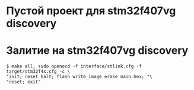 # Пустой проект для stm32f407vg discovery

# Залитие на stm32f407vg discovery

```
$ make all; sudo openocd -f interface/stlink.cfg -f target/stm32f4x.cfg -c \
"init; reset halt; flash write_image erase main.hex; "\  
"reset; exit"
```
